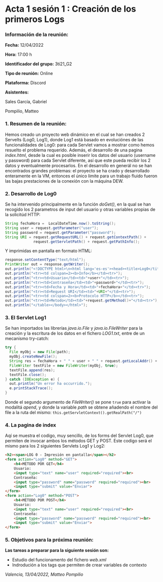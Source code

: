 # Acta 1 sesión 1 : Creación de los primeros Logs
### Información de la reunión:
**Fecha:**  12/04/2022

**Hora:**  17:00 h

**Identificador del grupo:** 3ti21_G2

**Tipo de reunión:** Online

**Plataforma:** Discord

**Asistentes:**

Sales García, Gabriel

Pompilio, Matteo
### 1. Resumen de la reunión:
Hemos creado un proyecto web dinámico en el cual se han creados 2 Servelts (Log0, Log1), donde Log1 está basado en evoluciónes de las funcionalidades de Log0: para cada Servlet vamos a mostrar como hemos resuelto el problema requerido.
Además, el desarrollo de una pagina *index.html*, desde la cual es posible inserir los datos del usuario (username y password) para cada Servlet diferente, así que este pueda recibir los 2 datos y eventualmente procesarlos.
En el desarrollo en generál no se han encontrados grandes problemas: el proyecto se ha crado y desarrollado enteramente en la VM, entonces el único limite para un trabajo fluido fueron las bajas prestaciones de la conexión con la máquina DEW.
### 2. Desarrollo de Log0
Se ha intervenido principalmente en la función *doGet()*, en la qual se han recogido los 2 parametros de input del usuario y otras variables propias de la solicitúd HTTP:
```java
String fechaHora =  LocalDateTime.now().toString();
String user = request.getParameter("user");
String password = request.getParameter("password");
String URI = request.getRequestURL() + request.getContextPath() + 
             request.getServletPath() + request.getPathInfo();
```
Y imprimidas en pantalla en formato HTML:
```java
response.setContentType("text/html");
PrintWriter out = response.getWriter();
out.println("<!DOCTYPE html>\n<html lang='es-es'><head><title>Log0</title></head><body><table>");
out.println("<tr><td colspan=2><b>Info</b></td><tr>");
out.println("<tr><td>Usuario</td><td>"+user+"</td><tr>");
out.println("<tr><td>Contraseña</td><td>"+password+"</td><tr>");
out.println("<tr><td>Fecha y Hora</td><td>"+fechaHora+"</td><tr>");
out.println("<tr><td>Request URI</td><td>"+URI+"</td><tr>");
out.println("<tr><td colspan=2><b>Protocolo HTTP</b></td><tr>");
out.println("<tr><td>Metodo</td><td>"+request.getMethod()+"</td><tr>");			
out.println("</table></body></html>");
```
### 3. El Servlet Log1
Se han importados las librerías *java.io.File* y *java.io.FileWriter* para la creación y la escritura de los datos en el fichero *LOG1.txt*, entre de un mecanismo try-catch:
```java
try {
  File myObj = new File(path);
  myObj.createNewFile();
  String res = fechaHora + " " + user + " " + request.getLocalAddr() + " " + URI + " acceso " + request.getMethod() + "\n";
  FileWriter textFile = new FileWriter(myObj, true);
  textFile.append(res); 
  textFile.close();
} catch (IOException e) {
  out.println("Un error ha occurrido.");
  e.printStackTrace();
}
```
Donde  el segundo argumento de *FileWriter()* se pone ```true``` para activar la modalitá *apend*, y donde la variable *path* se obtene añadendo el nombre del file a la ruta del mismo: ```this.getServletContext().getRealPath("/")```
### 4. La pagina de index
Aqí se muestra el codigo, muy sencillo, de los forms del Servlet Log0, que permiten de invocar ambos los métodos GET y POST.
Este codigo será el mismo para los 2 siguientes Servlets Log1 y Log2:
```html
<h2><span>LOG 0 - Impresión en pantalla</span></h2>
<form action="Log0" method="GET">
    <h4>MÉTODO POR GET</h4>
    Usuario: 
    <input type="text" name="user" required="required"><br>
    Contraseña: 
    <input type="password" name="password" required="required"><br>
    <input type="submit" value="Enviar">
</form>
<form action="Log0" method="POST">
    <h4>MÉTODO POR POST</h4>
    Usuario: 
    <input type="text" name="user" required="required"><br>
    Contraseña: 
    <input type="password" name="password" required="required"><br>
    <input type="submit" value="Enviar">
</form>
```
### 5. Objetivos para la próxima reunión:
**Las tareas a preparar para la siguiente sesión son:**
- Estudio del funcionamento del fichero *web.xml*
- Indrodución a los tags que permiten de crear variables de contexto

*Valencia, 13/04/2022, Matteo Pompilio*
